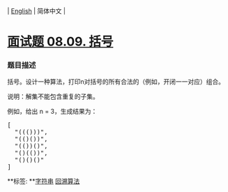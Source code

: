| [English](README_EN.md) | 简体中文 |

# [面试题 08.09. 括号](https://leetcode-cn.com/problems/bracket-lcci)
 ### 题目描述
<p>括号。设计一种算法，打印n对括号的所有合法的（例如，开闭一一对应）组合。</p>

<p>说明：解集不能包含重复的子集。</p>

<p>例如，给出 n = 3，生成结果为：</p>

<pre>
[
  "((()))",
  "(()())",
  "(())()",
  "()(())",
  "()()()"
]
</pre>

**标签:	**[字符串](https://leetcode-cn.com/tag/string) [回溯算法](https://leetcode-cn.com/tag/backtracking) 